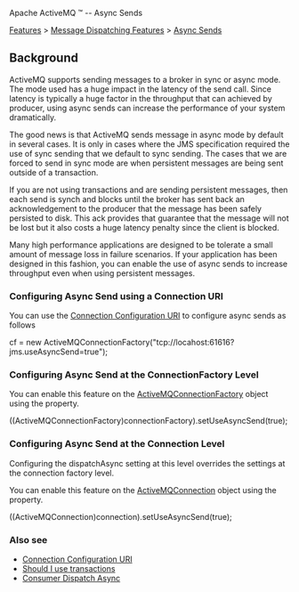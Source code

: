 Apache ActiveMQ ™ -- Async Sends 

[Features](features.html) > [Message Dispatching Features](message-dispatching-features.html) > [Async Sends](async-sends.html)


Background
----------

ActiveMQ supports sending messages to a broker in sync or async mode. The mode used has a huge impact in the latency of the send call. Since latency is typically a huge factor in the throughput that can achieved by producer, using async sends can increase the performance of your system dramatically.

The good news is that ActiveMQ sends message in async mode by default in several cases. It is only in cases where the JMS specification required the use of sync sending that we default to sync sending. The cases that we are forced to send in sync mode are when persistent messages are being sent outside of a transaction.

If you are not using transactions and are sending persistent messages, then each send is synch and blocks until the broker has sent back an acknowledgement to the producer that the message has been safely persisted to disk. This ack provides that guarantee that the message will not be lost but it also costs a huge latency penalty since the client is blocked.

Many high performance applications are designed to be tolerate a small amount of message loss in failure scenarios. If your application has been designed in this fashion, you can enable the use of async sends to increase throughput even when using persistent messages.

### Configuring Async Send using a Connection URI

You can use the [Connection Configuration URI](connection-configuration-uri.html) to configure async sends as follows

cf = new ActiveMQConnectionFactory("tcp://locahost:61616?jms.useAsyncSend=true");

### Configuring Async Send at the ConnectionFactory Level

You can enable this feature on the [ActiveMQConnectionFactory](http://incubator.apache.org/activemq/maven/activemq-core/apidocs/org/apache/activemq/ActiveMQConnectionFactory.html) object using the property.

((ActiveMQConnectionFactory)connectionFactory).setUseAsyncSend(true);

### Configuring Async Send at the Connection Level

Configuring the dispatchAsync setting at this level overrides the settings at the connection factory level.

You can enable this feature on the [ActiveMQConnection](http://incubator.apache.org/activemq/maven/activemq-core/apidocs/org/apache/activemq/ActiveMQConnection.html) object using the property.

((ActiveMQConnection)connection).setUseAsyncSend(true);

### Also see

*   [Connection Configuration URI](connection-configuration-uri.html)
*   [Should I use transactions](should-i-use-transactions.html)
*   [Consumer Dispatch Async](consumer-dispatch-async.html)

